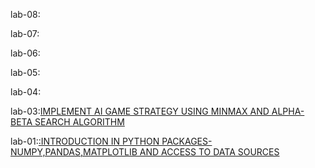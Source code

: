 lab-08:[](https://github.com/ramyakorutla/AIML/blob/main/lab_08.ipynb)

lab-07:[](https://github.com/ramyakorutla/AIML/blob/main/lab_07.ipynb)

lab-06:[](https://github.com/ramyakorutla/AIML/blob/main/lab_06.ipynb)


lab-05:[](https://github.com/ramyakorutla/AIML/blob/main/lab_05.ipynb)

lab-04:[](https://github.com/ramyakorutla/AIML/blob/main/lab04.ipynb)

lab-03:[IMPLEMENT AI GAME STRATEGY USING MINMAX AND ALPHA-BETA SEARCH ALGORITHM](https://github.com/ramyakorutla/AIML/blob/main/lab_03_pynb.ipynb)


lab-01:[:INTRODUCTION IN PYTHON PACKAGES-NUMPY,PANDAS,MATPLOTLIB AND ACCESS TO DATA SOURCES](https://github.com/ramyakorutla/AIML/blob/main/lab_01.ipynb)
